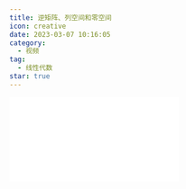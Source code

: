 ```yaml
---
title: 逆矩阵、列空间和零空间
icon: creative
date: 2023-03-07 10:16:05
category:
  - 视频
tag:
  - 线性代数
star: true
---
```



<div class="video-container">
  <iframe src="//player.bilibili.com/player.html?aid=483115509&bvid=BV1bT411e7Cv&cid=1054662950&page=7" scrolling="no" border="0" frameborder="no" framespacing="0" allowfullscreen="true"> </iframe>
</div>
